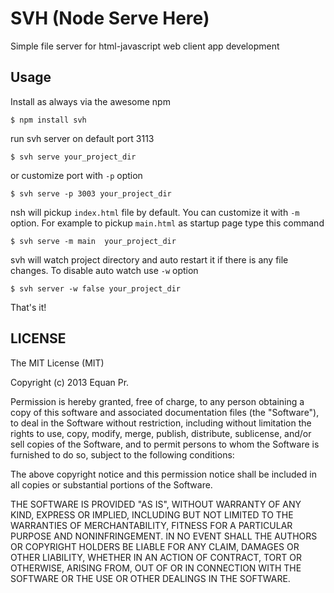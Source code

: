 SVH (Node Serve Here)
=====================

Simple file server for html-javascript web client app development


Usage
-----

Install as always via the awesome npm

```
$ npm install svh
```

run svh server on default port 3113

```
$ svh serve your_project_dir
```

or customize port with `-p` option

```
$ svh serve -p 3003 your_project_dir
```

nsh will pickup `index.html` file by default. You can customize it with `-m` option.
For example to pickup `main.html` as startup page type this command

```
$ svh serve -m main  your_project_dir
```

svh will watch project directory and auto restart it if there is any file changes.
To disable auto watch use `-w` option

```
$ svh server -w false your_project_dir
```



That's it!


LICENSE
-------

The MIT License (MIT)

Copyright (c) 2013 Equan Pr.

Permission is hereby granted, free of charge, to any person obtaining a copy of this software and associated
documentation files (the "Software"), to deal in the Software without restriction, including without limitation
the rights to use, copy, modify, merge, publish, distribute, sublicense, and/or sell copies of the Software, and
to permit persons to whom the Software is furnished to do so, subject to the following conditions:

The above copyright notice and this permission notice shall be included in all copies or substantial portions of
the Software.

THE SOFTWARE IS PROVIDED "AS IS", WITHOUT WARRANTY OF ANY KIND, EXPRESS OR IMPLIED, INCLUDING BUT NOT LIMITED TO
THE WARRANTIES OF MERCHANTABILITY, FITNESS FOR A PARTICULAR PURPOSE AND NONINFRINGEMENT. IN NO EVENT SHALL THE AUTHORS
OR COPYRIGHT HOLDERS BE LIABLE FOR ANY CLAIM, DAMAGES OR OTHER LIABILITY, WHETHER IN AN ACTION OF CONTRACT, TORT
OR OTHERWISE, ARISING FROM, OUT OF OR IN CONNECTION WITH THE SOFTWARE OR THE USE OR OTHER DEALINGS IN THE SOFTWARE.